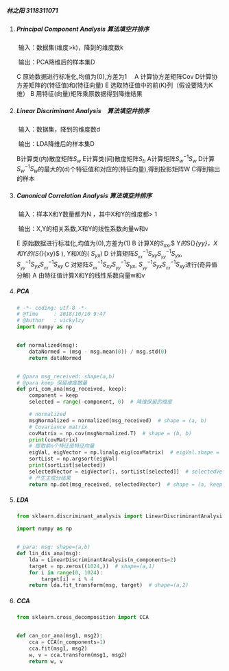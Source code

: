 ##### 林之阳 3118311071

1. ##### Principal Component Analysis 算法填空并排序

   ​	输入：数据集(维度>k)，降到的维度数k

   ​	输出：PCA降维后的样本集D

   C 原始数据进行标准化,均值为(0),方差为1　
   A 计算协方差矩阵Cov
   D计算协方差矩阵的(特征值)和(特征向量)
   E 选取特征值中的前(K)列（假设要降为K维）
   B 用特征(向量)矩阵乘原数据得到降维结果

2. ##### Linear Discriminant Analysis　算法填空并排序

   ​	输入：数据集，降到的维度数d

   ​	输出：LDA降维后的样本集D

   B计算类(内)散度矩阵$S_w$
   E计算类(间)散度矩阵$S_b$
   A计算矩阵$S_w^{ - 1}{S_w}$
   D计算$S_w^{ - 1}{S_w}$的最大的(d)个特征值和对应的(特征向量),得到投影矩阵W
   C得到输出的样本

3. ##### Canonical Correlation Analysis 算法填空并排序

   ​	输入：样本X和Y数量都为N ，其中X和Y的维度都> 1

   ​	输出：X,Y的相关系数,X和Y的线性系数向量w和v

   E 原始数据进行标准化,均值为(0),方差为(1)
   B 计算X的$S{}_{xx}$,$ Y$的$S{}_{yy}$，X和Y的($S{}_{xy}$ ), Y和X的( $S{}_{yx}$) 
   D 计算矩阵$S_{{}_{xx}}^{ - 1}S{}_{xy}S_{{}_{yy}}^{ - 1}S{}_{yx}$, $S_{{}_{yy}}^{ - 1}S{}_{yx}S_{{}_{xx}}^{ - 1}S{}_{xy}$
   C 对矩阵$S_{{}_{xx}}^{ - 1}S{}_{xy}S_{{}_{yy}}^{ - 1}S{}_{yx}$, $S_{{}_{yy}}^{ - 1}S{}_{yx}S_{{}_{xx}}^{ - 1}S{}_{xy}$进行(奇异值分解)
   A 由特征值计算X和Y的线性系数向量w和v

4. ##### PCA

   ```python
   # -*- coding: utf-8 -*-
   # @Time     : 2018/10/10 9:47
   # @Author   : vickylzy
   import numpy as np
   
   
   def normalized(msg):
       dataNormed = (msg - msg.mean(0)) / msg.std(0)
       return dataNormed
   
   
   # @para msg_received: shape(a,b)
   # @para keep 保留维度数量
   def pri_com_ana(msg_received, keep):
       component = keep
       selected = range(-component, 0)  # 降维保留的维度
   
       # normalized
       msgNormalized = normalized(msg_received)  # shape = (a, b)
       # Covariance matrix
       covMatrix = np.cov(msgNormalized.T)  # shape = (b, b)
       print(covMatrix)
       # 提取前n个特征值特征向量
       eigVal, eigVector = np.linalg.eig(covMatrix)  # eigVal.shape = （b,1） eigVector.shape = (b,b)
       sortList = np.argsort(eigVal)
       print(sortList[selected])
       selectedVector = eigVector[:, sortList[selected]]  # selectedVector.shape=(b,keep)
       # 产生主成分结果
       return np.dot(msg_received, selectedVector)  # shape = (a, keep)
   
   ```

   

5. ##### LDA

   ```python
   from sklearn.discriminant_analysis import LinearDiscriminantAnalysis
   
   import numpy as np
   
   
   # para: msg: shape=(a,b)
   def lin_dis_ana(msg):
       lda = LinearDiscriminantAnalysis(n_components=2)
       target = np.zeros((1024,))  # shape=(a,1)
       for i in range(0, 1024):
           target[i] = i % 4
       return lda.fit_transform(msg, target)  # shape=(a,2)
   ```

   

6. ##### CCA

   ```python
   from sklearn.cross_decomposition import CCA
   
   
   def can_cor_ana(msg1, msg2):
       cca = CCA(n_components=1)
       cca.fit(msg1, msg2)
       w, v = cca.transform(msg1, msg2)
       return w, v
   ```

   

   

